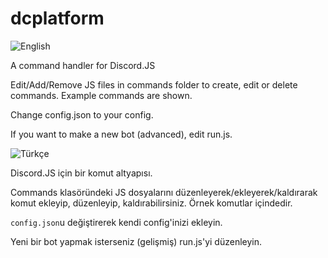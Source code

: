 # dcplatform

![English](https://qph.fs.quoracdn.net/main-qimg-d8eb70a860f256af252740a30ed41cf7)

A command handler for Discord.JS

Edit/Add/Remove JS files in commands folder to create, edit or delete commands.
Example commands are shown.

Change config.json to your config.

If you want to make a new bot (advanced), edit run.js.

![Türkçe](https://upload.wikimedia.org/wikipedia/commons/thumb/b/b4/Flag_of_Turkey.svg/1200px-Flag_of_Turkey.svg.png)

Discord.JS için bir komut altyapısı.

Commands klasöründeki JS dosyalarını düzenleyerek/ekleyerek/kaldırarak komut ekleyip, düzenleyip, kaldırabilirsiniz.
Örnek komutlar içindedir.

`config.json`u değiştirerek kendi config'inizi ekleyin.

Yeni bir bot yapmak isterseniz (gelişmiş) run.js'yi düzenleyin.